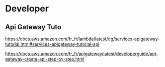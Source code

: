 
# Developer

## Api Gateway Tuto

https://docs.aws.amazon.com/fr_fr/lambda/latest/dg/services-apigateway-tutorial.html#services-apigateway-tutorial-api

https://docs.aws.amazon.com/fr_fr/apigateway/latest/developerguide/api-gateway-create-api-step-by-step.html
